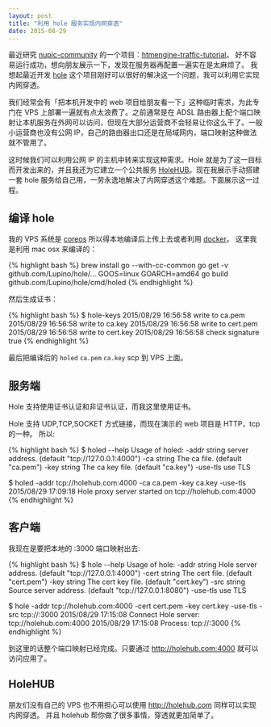 ```yaml
---
layout: post
title: "利用 hole 服务实现内网穿透"
date: 2015-08-29
---
```


最近研究 [nupic-community](https://github.com/nupic-community) 的一个项目：[htmengine-traffic-tutorial](https://github.com/nupic-community/htmengine-traffic-tutorial)。 好不容易运行成功，想向朋友展示一下，发现在服务器再配置一遍实在是太麻烦了。
我想起最近开发 [hole](https://github.com/Lupino/hole) 这个项目刚好可以很好的解决这一个问题，我可以利用它实现内网穿透。

我们经常会有「把本机开发中的 web 项目给朋友看一下」这种临时需求，为此专门在 VPS 上部署一遍就有点太浪费了。之前通常是在 ADSL 路由器上配个端口映射让本机服务在外网可以访问，但现在大部分运营商不会轻易让你这么干了。一般小运营商也没有公网 IP，自己的路由器出口还是在局域网内，端口映射这种做法就不管用了。

这时候我们可以利用公网 IP 的主机中转来实现这种需求。Hole 就是为了这一目标而开发出来的，并且我还为它建立一个公共服务 [HoleHUB](http://holehub.com)。现在我展示手动搭建一套 hole 服务给自己用，一劳永逸地解决了内网穿透这个难题。下面展示这一过程。

编译 hole
---------

我的 VPS 系统是 [coreos](https://coreos.com) 所以得本地编译后上传上去或者利用 [docker](https://docker.com)。
这里我是利用 mac osx 来编译的：

{% highlight bash %}
brew install go --with-cc-common
go get -v github.com/Lupino/hole/...
GOOS=linux GOARCH=amd64 go build github.com/Lupino/hole/cmd/holed
{% endhighlight %}

然后生成证书：

{% highlight bash %}
$ hole-keys
2015/08/29 16:56:58 write to ca.pem
2015/08/29 16:56:58 write to ca.key
2015/08/29 16:56:58 write to cert.pem
2015/08/29 16:56:58 write to cert.key
2015/08/29 16:56:58 check signature true
{% endhighlight %}

最后把编译后的 `holed` `ca.pem` `ca.key` scp 到 VPS 上面。

服务端
------

Hole 支持使用证书认证和非证书认证，而我这里使用证书。

Hole 支持 UDP,TCP,SOCKET 方式链接，而现在演示的 web 项目是 HTTP，tcp 的一种。
所以:

{% highlight bash %}
$ holed --help
Usage of holed:
  -addr string
        server address. (default "tcp://127.0.0.1:4000")
  -ca string
        The ca file. (default "ca.pem")
  -key string
        The ca key file. (default "ca.key")
  -use-tls
        use TLS

$ holed -addr tcp://holehub.com:4000 -ca ca.pem -key ca.key -use-tls
2015/08/29 17:09:18 Hole proxy server started on tcp://holehub.com:4000
{% endhighlight %}

客户端
------

我现在是要把本地的 :3000 端口映射出去:

{% highlight bash %}
$ hole --help
Usage of hole:
  -addr string
        Hole server address. (default "tcp://127.0.0.1:4000")
  -cert string
        The cert file. (default "cert.pem")
  -key string
        The cert key file. (default "cert.key")
  -src string
        Source server address. (default "tcp://127.0.0.1:8080")
  -use-tls
        use TLS

$ hole -addr tcp://holehub.com:4000 -cert cert.pem -key cert.key -use-tls -src tcp://:3000
2015/08/29 17:15:08 Connect Hole server: tcp://holehub.com:4000
2015/08/29 17:15:08 Process: tcp://:3000
{% endhighlight %}

到这里的话整个端口映射已经完成。只要通过 http://holehub.com:4000 就可以访问应用了。

HoleHUB
-------

朋友们没有自己的 VPS 也不用担心可以使用 <http://holehub.com> 同样可以实现内网穿透。
并且 holehub 帮你做了很多事情，穿透就更加简单了。

